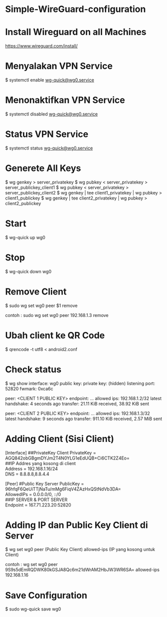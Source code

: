 # Simple-WireGuard-configuration

# Install Wireguard on all Machines
https://www.wireguard.com/install/

# Menyalakan VPN Service

  $ systemctl enable wg-quick@wg0.service
  
# Menonaktifkan VPN Service

  $ systemctl disabled wg-quick@wg0.service
  
# Status VPN Service

  $ systemctl status wg-quick@wg0.service

# Generete All Keys

  $ wg genkey > server_privatekey
  $ wg pubkey < server_privatekey > server_publickey_client1
  $ wg pubkey < server_privatekey > server_publickey_client2
  $ wg genkey | tee client1_privatekey | wg pubkey > client1_publickey
  $ wg genkey | tee client2_privatekey | wg pubkey > client2_publickey

# Start

  $ wg-quick up wg0

# Stop 

  $ wg-quick down wg0

# Remove Client

  $ sudo wg set wg0 peer $1 remove
  
  contoh : sudo wg set wg0 peer 192.168.1.3 remove
  
# Ubah client ke QR Code

  $ qrencode -t utf8 < android2.conf

# Check status

  $ wg show
  interface: wg0
    public key: <SERVER PUBLIC KEY>
    private key: (hidden)
    listening port: 52820
    fwmark: 0xca6c

  peer: <CLIENT 1 PUBLIC KEY>
    endpoint: ...
    allowed ips: 192.168.1.2/32
    latest handshake: 4 seconds ago
    transfer: 21.11 KiB received, 38.92 KiB sent

  peer: <CLIENT 2 PUBLIC KEY>
    endpoint: ...
    allowed ips: 192.168.1.3/32
    latest handshake: 9 seconds ago
    transfer: 911.10 KiB received, 2.57 MiB sent
  
# Adding Client (Sisi Client)
  
  [Interface]
  ##PrivateKey Client
  PrivateKey = AGQ842obGBgmDYJm2T4N0YLG1eEdUQB+Ci6CTK2Z4Eo= <br>
  ##IP Addres yang kosong di client <br>
  Address = 192.168.1.16/24 <br>
  DNS = 8.8.8.8,8.8.4.4

  [Peer]
  #Public Key Server 
  PublicKey = 96hfqF6QeUiTTjNaTu/mMg6FiqV4ZAzHxQStNdVb3DA= <br>
  AllowedIPs = 0.0.0.0/0, ::/0 <br>
  ##IP SERVER & PORT SERVER <br>
  Endpoint = 167.71.223.20:52820
  
 # Adding IP dan Public Key Client di Server
 
  $ wg set wg0 peer (Public Key Client) allowed-ips (IP yang kosong untuk Client)

   contoh : wg set wg0 peer 9S9s5dEmRQDWK80kGSJA8Qc6m21dWrAM2HbJW3WR6SA= allowed-ips 192.168.1.16
   
 # Save Configuration
 
  $ sudo wg-quick save wg0
 
 
